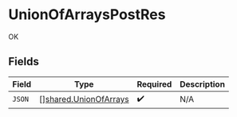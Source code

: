 # UnionOfArraysPostRes

OK


## Fields

| Field                                                                 | Type                                                                  | Required                                                              | Description                                                           |
| --------------------------------------------------------------------- | --------------------------------------------------------------------- | --------------------------------------------------------------------- | --------------------------------------------------------------------- |
| `JSON`                                                                | [][shared.UnionOfArrays](../../../pkg/models/shared/unionofarrays.md) | :heavy_check_mark:                                                    | N/A                                                                   |